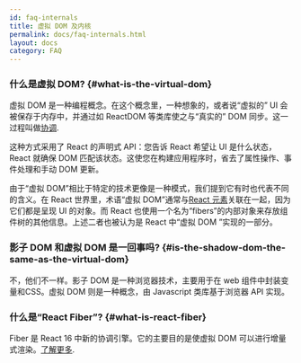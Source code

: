 ```yaml
---
id: faq-internals
title: 虚拟 DOM 及内核
permalink: docs/faq-internals.html
layout: docs
category: FAQ
---
```


### 什么是虚拟 DOM? {#what-is-the-virtual-dom}

虚拟 DOM 是一种编程概念。在这个概念里，一种想象的，或者说“虚拟的” UI 会被保存于内存中，并通过如 ReactDOM 等类库使之与“真实的” DOM 同步。这一过程叫做[协调](/docs/reconciliation.html).

这种方式采用了 React 的声明式 API：您告诉 React 希望让 UI 是什么状态，React 就确保 DOM 匹配该状态。这使您在构建应用程序时，省去了属性操作、事件处理和手动 DOM 更新。

由于“虚拟 DOM”相比于特定的技术更像是一种模式，我们提到它有时也代表不同的含义。在 React 世界里，术语“虚拟 DOM”通常与[React 元素](/docs/rendering-elements.html)关联在一起，因为它们都是呈现 UI 的对象。而 React 也使用一个名为“fibers”的内部对象来存放组件树的其他信息。上述二者也被认为是 React 中“虚拟 DOM ”实现的一部分。

### 影子 DOM 和虚拟 DOM 是一回事吗? {#is-the-shadow-dom-the-same-as-the-virtual-dom}

不，他们不一样。影子 DOM 是一种浏览器技术，主要用于在 web 组件中封装变量和CSS。虚拟 DOM 则是一种概念，由 Javascript 类库基于浏览器 API 实现。

### 什么是“React Fiber”? {#what-is-react-fiber}

Fiber 是 React 16 中新的协调引擎。它的主要目的是使虚拟 DOM 可以进行增量式渲染。[了解更多](https://github.com/acdlite/react-fiber-architecture).
